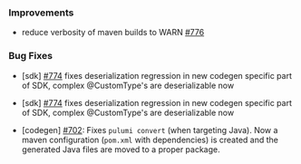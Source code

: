### Improvements

- reduce verbosity of maven builds to WARN
 [#776](https://github.com/pulumi/pulumi-java/pull/776)

### Bug Fixes

- [sdk] [#774](https://github.com/pulumi/pulumi-java/issues/774) 
  fixes deserialization regression in new codegen specific part of SDK, 
  complex @CustomType's are deserializable now
- [sdk] [#774](https://github.com/pulumi/pulumi-java/issues/774) 
  fixes deserialization regression in new codegen specific part of SDK, 
  complex @CustomType's are deserializable now

- [codegen] [#702](https://github.com/pulumi/pulumi-java/issues/702): 
  Fixes `pulumi convert` (when targeting Java). Now a maven 
  configuration (`pom.xml` with dependencies) is created and
  the generated Java files are moved to a proper package. 
